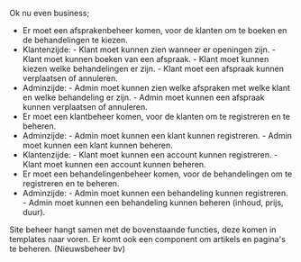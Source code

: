 Ok nu even business; 
+ Er moet een afsprakenbeheer komen, voor de klanten om te boeken en de behandelingen te kiezen.
+   Klantenzijde: 
        - Klant moet kunnen zien wanneer er openingen zijn.
        - Klant moet kunnen boeken van een afspraak.
        - Klant moet kunnen kiezen welke behandelingen er zijn.
        - Klant moet een afspraak kunnen verplaatsen of annuleren.
+   Adminzijde:
        - Admin moet kunnen zien welke afspraken met welke klant en welke behandeling er zijn.
        - Admin moet kunnen een afspraak kunnen verplaatsen of annuleren.
+ Er moet een klantbeheer komen, voor de klanten om te registreren en te beheren.
+   Adminzijde:
        - Admin moet kunnen een klant kunnen registreren.
        - Admin moet kunnen een klant kunnen beheren.
+   Klantenzijde:
        - Klant moet kunnen een account kunnen registreren.
        - Klant moet kunnen een account kunnen beheren.
+ Er moet een behandelingenbeheer komen, voor de behandelingen om te registreren en te beheren.
+   Adminzijde:
        - Admin moet kunnen een behandeling kunnen registreren.
        - Admin moet kunnen een behandeling kunnen beheren (inhoud, prijs, duur).
        
Site beheer hangt samen met de bovenstaande functies, deze komen in templates naar voren.
Er komt ook een component om artikels en pagina's te beheren. (Nieuwsbeheer bv)

